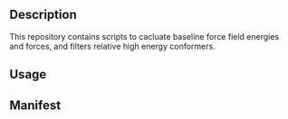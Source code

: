 ## Description
This repository contains scripts to cacluate baseline force field energies and forces, and filters relative high energy conformers.

## Usage


## Manifest

